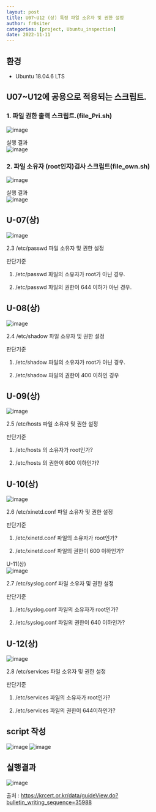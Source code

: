 ```yaml
---
layout: post
title: U07~U12 (상) 특정 파일 소유자 및 권한 설정
author: fr0siter
categories: [project, Ubuntu_inspection]
date: 2022-11-11
---
```

## 환경

 - Ubuntu 18.04.6 LTS

 

## U07~U12에 공용으로 적용되는 스크립트.
### 1. 파일 권한 출력 스크립트.(file_Pri.sh)  
![image](https://user-images.githubusercontent.com/116713751/201317585-82e47c27-e924-42fc-bd76-ad8f5cba6a08.png)


 
 
실행 결과  
![image](https://user-images.githubusercontent.com/116713751/201317601-0a028786-cf65-4a15-a6d9-73c7054458f6.png)


 

 

### 2. 파일 소유자 (root인지)검사 스크립트(file_own.sh)  
![image](https://user-images.githubusercontent.com/116713751/201317625-489e6119-7095-4854-a2b8-3bc2e0c8a36c.png)


실행 결과  
![image](https://user-images.githubusercontent.com/116713751/201317633-9c7e2ce0-c3a5-4031-93d0-73421ce3f764.png)


 

## U-07(상)   
![image](https://user-images.githubusercontent.com/116713751/201317648-caf6c9b1-aec5-49cd-9489-945e9e971e49.png)

 

2.3 /etc/passwd 파일 소유자 및 권한 설정

 

판단기준

 1. /etc/passwd 파일의 소유자가 root가 아닌 경우.

 2. /etc/passwd 파일의 권한이 644 이하가 아닌 경우.

 

 

## U-08(상)  
![image](https://user-images.githubusercontent.com/116713751/201317687-d653d4eb-31cd-4bc4-91c4-b907a802c3df.png)

2.4 /etc/shadow 파일 소유자 및 권한 설정

 

판단기준

1. /etc/shadow 파일의 소유자가 root가 아닌 경우.

2. /etc/shadow 파일의 권한이 400 이하인 경우

 

 

## U-09(상)   
![image](https://user-images.githubusercontent.com/116713751/201317713-e3a1fa9e-9040-4bd2-b29a-5d92d6ddccaa.png)

2.5 /etc/hosts 파일 소유자 및 권한 설정

 

판단기준

1. /etc/hosts 의 소유자가 root인가?

2. /etc/hosts 의 권한이 600 이하인가?

 

 

## U-10(상)   
![image](https://user-images.githubusercontent.com/116713751/201317732-e67dc3df-b361-479c-a28b-eafd9d612253.png)

2.6 /etc/xinetd.conf 파일 소유자 및 권한 설정

 

판단기준

1. /etc/xinetd.conf 파일의 소유자가 root인가?

2. /etc/xinetd.conf 파일의 권한이 600 이하인가?

 

 

U-11(상)   
![image](https://user-images.githubusercontent.com/116713751/201317749-080d2ced-1c40-474e-bfd1-e6e81cfd7c13.png)

2.7 /etc/syslog.conf 파일 소유자 및 권한 설정

 

판단기준

1. /etc/syslog.conf 파일의 소유자가 root인가?

2. /etc/syslog.conf 파일의 권한이 640 이하인가?

 

 
 
## U-12(상)   
![image](https://user-images.githubusercontent.com/116713751/201317763-c737d67b-bd28-42b1-8373-adc4621eefcf.png)

2.8 /etc/services 파일 소유자 및 권한 설정

 

판단기준

1. /etc/services 파일의 소유자가 root인가?

2. /etc/services 파일의 권한이 644이하인가?

 

 

 

## script 작성  
![image](https://user-images.githubusercontent.com/116713751/201317787-2f3929a8-ae4b-464f-8818-a5f178f822c8.png)
![image](https://user-images.githubusercontent.com/116713751/201317805-6b97e925-9b2b-4ff1-b1bd-71eb769062cf.png)



 

 

## 실행결과  
![image](https://user-images.githubusercontent.com/116713751/201317817-5e6f8a96-f595-4d44-8cc7-f27eaead6875.png)



 

출처 : https://krcert.or.kr/data/guideView.do?bulletin_writing_sequence=35988
